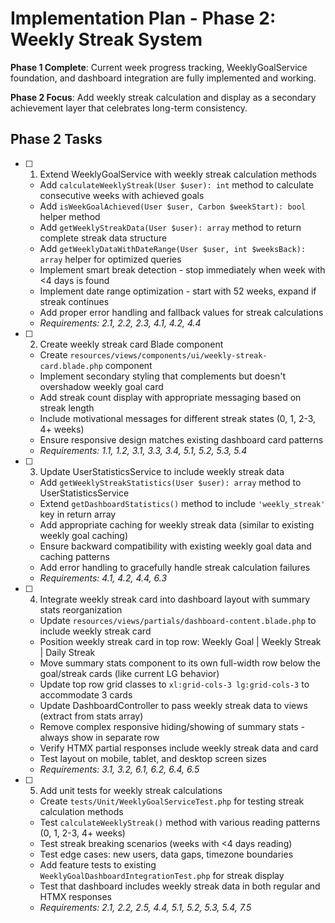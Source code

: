# Implementation Plan - Phase 2: Weekly Streak System

**Phase 1 Complete**: Current week progress tracking, WeeklyGoalService foundation, and dashboard integration are fully implemented and working.

**Phase 2 Focus**: Add weekly streak calculation and display as a secondary achievement layer that celebrates long-term consistency.

## Phase 2 Tasks

- [ ] 1. Extend WeeklyGoalService with weekly streak calculation methods
  - Add `calculateWeeklyStreak(User $user): int` method to calculate consecutive weeks with achieved goals
  - Add `isWeekGoalAchieved(User $user, Carbon $weekStart): bool` helper method
  - Add `getWeeklyStreakData(User $user): array` method to return complete streak data structure
  - Add `getWeeklyDataWithDateRange(User $user, int $weeksBack): array` helper for optimized queries
  - Implement smart break detection - stop immediately when week with <4 days is found
  - Implement date range optimization - start with 52 weeks, expand if streak continues
  - Add proper error handling and fallback values for streak calculations
  - _Requirements: 2.1, 2.2, 2.3, 4.1, 4.2, 4.4_

- [ ] 2. Create weekly streak card Blade component
  - Create `resources/views/components/ui/weekly-streak-card.blade.php` component
  - Implement secondary styling that complements but doesn't overshadow weekly goal card
  - Add streak count display with appropriate messaging based on streak length
  - Include motivational messages for different streak states (0, 1, 2-3, 4+ weeks)
  - Ensure responsive design matches existing dashboard card patterns
  - _Requirements: 1.1, 1.2, 3.1, 3.3, 3.4, 5.1, 5.2, 5.3, 5.4_

- [ ] 3. Update UserStatisticsService to include weekly streak data
  - Add `getWeeklyStreakStatistics(User $user): array` method to UserStatisticsService
  - Extend `getDashboardStatistics()` method to include `'weekly_streak'` key in return array
  - Add appropriate caching for weekly streak data (similar to existing weekly goal caching)
  - Ensure backward compatibility with existing weekly goal data and caching patterns
  - Add error handling to gracefully handle streak calculation failures
  - _Requirements: 4.1, 4.2, 4.4, 6.3_

- [ ] 4. Integrate weekly streak card into dashboard layout with summary stats reorganization
  - Update `resources/views/partials/dashboard-content.blade.php` to include weekly streak card
  - Position weekly streak card in top row: Weekly Goal | Weekly Streak | Daily Streak
  - Move summary stats component to its own full-width row below the goal/streak cards (like current LG behavior)
  - Update top row grid classes to `xl:grid-cols-3 lg:grid-cols-3` to accommodate 3 cards
  - Update DashboardController to pass weekly streak data to views (extract from stats array)
  - Remove complex responsive hiding/showing of summary stats - always show in separate row
  - Verify HTMX partial responses include weekly streak data and card
  - Test layout on mobile, tablet, and desktop screen sizes
  - _Requirements: 3.1, 3.2, 6.1, 6.2, 6.4, 6.5_

- [ ] 5. Add unit tests for weekly streak calculations
  - Create `tests/Unit/WeeklyGoalServiceTest.php` for testing streak calculation methods
  - Test `calculateWeeklyStreak()` method with various reading patterns (0, 1, 2-3, 4+ weeks)
  - Test streak breaking scenarios (weeks with <4 days reading)
  - Test edge cases: new users, data gaps, timezone boundaries
  - Add feature tests to existing `WeeklyGoalDashboardIntegrationTest.php` for streak display
  - Test that dashboard includes weekly streak data in both regular and HTMX responses
  - _Requirements: 2.1, 2.2, 2.5, 4.4, 5.1, 5.2, 5.3, 5.4, 7.5_